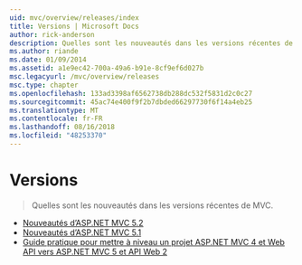 ```yaml
---
uid: mvc/overview/releases/index
title: Versions | Microsoft Docs
author: rick-anderson
description: Quelles sont les nouveautés dans les versions récentes de MVC.
ms.author: riande
ms.date: 01/09/2014
ms.assetid: a1e9ec42-700a-49a6-b91e-8cf9ef6d027b
msc.legacyurl: /mvc/overview/releases
msc.type: chapter
ms.openlocfilehash: 133ad3398af6562738db288dc532f5831d2c0c27
ms.sourcegitcommit: 45ac74e400f9f2b7dbded66297730f6f14a4eb25
ms.translationtype: MT
ms.contentlocale: fr-FR
ms.lasthandoff: 08/16/2018
ms.locfileid: "48253370"
---
```

<a name="releases"></a>Versions
====================
> Quelles sont les nouveautés dans les versions récentes de MVC.


- [Nouveautés d’ASP.NET MVC 5.2](whats-new-in-aspnet-mvc-52.md)
- [Nouveautés d’ASP.NET MVC 5.1](mvc51-release-notes.md)
- [Guide pratique pour mettre à niveau un projet ASP.NET MVC 4 et Web API vers ASP.NET MVC 5 et API Web 2](how-to-upgrade-an-aspnet-mvc-4-and-web-api-project-to-aspnet-mvc-5-and-web-api-2.md)
